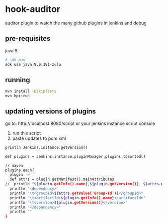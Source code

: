 # hook-auditor
auditor plugin to watch the many github plugins in jenkins and debug

## pre-requisites
java 8

```bash
# sdk man
sdk use java 8.0.181-zulu
```

## running

```bash
mvn install -DskipTests
mvn hpi:run
```

## updating versions of plugins

go to: http://localhost:8080/script or your jenkins instance script console

1. run this script
2. paste updates to pom.xml

```bash
println Jenkins.instance.getVersion()

def plugins = Jenkins.instance.pluginManager.plugins.toSorted()

// maven
plugins.each{
  plugin ->
  def attrs = plugin.getManifest().mainAttributes
//  println "${plugin.getInfo().name},${plugin.getVersion()}, ${attrs.getValue('Group-Id')}"
  println "<dependency>"
  println "\t<groupId>${attrs.getValue('Group-Id')}</groupId>"
  println "\t<artifactId>${plugin.getInfo().name}</artifactId>"
  println "\t<version>${plugin.getVersion()}</version>"
  println "</dependency>"
  println ""
}
```
